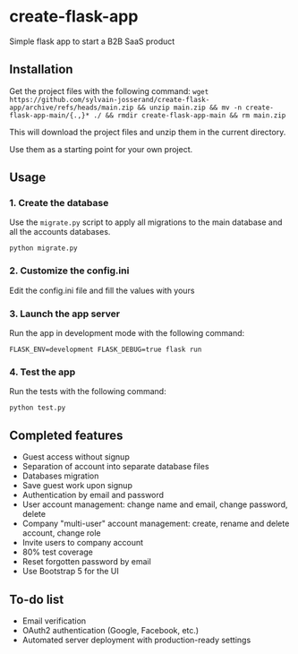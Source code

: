 # create-flask-app
Simple flask app to start a B2B SaaS product

## Installation
Get the project files with the following command:
```wget https://github.com/sylvain-josserand/create-flask-app/archive/refs/heads/main.zip && unzip main.zip && mv -n create-flask-app-main/{.,}* ./ && rmdir create-flask-app-main && rm main.zip```

This will download the project files and unzip them in the current directory.

Use them as a starting point for your own project.

## Usage

### 1. Create the database

Use the `migrate.py` script to apply all migrations to the main database and all the accounts databases.

```python migrate.py```

### 2. Customize the config.ini

Edit the config.ini file and fill the values with yours

### 3. Launch the app server

Run the app in development mode with the following command:

```FLASK_ENV=development FLASK_DEBUG=true flask run```

### 4. Test the app

Run the tests with the following command:

```python test.py```

## Completed features
 - Guest access without signup
 - Separation of account into separate database files
 - Databases migration
 - Save guest work upon signup
 - Authentication by email and password
 - User account management: change name and email, change password, delete
 - Company "multi-user" account management: create, rename and delete account, change role
 - Invite users to company account
 - 80% test coverage
 - Reset forgotten password by email
 - Use Bootstrap 5 for the UI

## To-do list
 - Email verification
 - OAuth2 authentication (Google, Facebook, etc.)
 - Automated server deployment with production-ready settings
